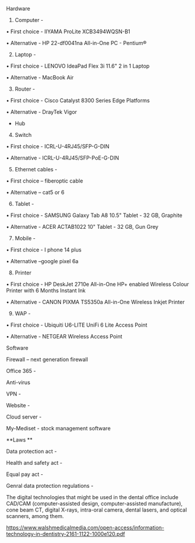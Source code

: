 Hardware 
1.	Computer - 

•	First choice - IIYAMA ProLite XCB3494WQSN-B1 

•	Alternative - HP 22-df0041na All-in-One PC - Pentium®

2.	Laptop - 


•	First choice - LENOVO IdeaPad Flex 3i 11.6" 2 in 1 Laptop

•	Alternative - MacBook Air

3.	Router - 


•	First choice - Cisco Catalyst 8300 Series Edge Platforms

•	Alternative - DrayTek Vigor

- Hub
4.	Switch 


•	First choice - ICRL-U-4RJ45/SFP-G-DIN

•	Alternative - ICRL-U-4RJ45/SFP-PoE-G-DIN


5.	Ethernet cables -


•	First choice – fiberoptic cable

•	Alternative – cat5 or 6 


6.	Tablet - 


•	First choice - SAMSUNG Galaxy Tab A8 10.5" Tablet - 32 GB, Graphite

•	Alternative - ACER ACTAB1022 10" Tablet - 32 GB, Gun Grey


7.	Mobile - 

•	First choice - I phone 14 plus 

•	Alternative –google pixel 6a

8.	Printer 

•	First choice - HP DeskJet 2710e All-in-One HP+ enabled Wireless Colour Printer with 6 Months Instant Ink

•	Alternative - CANON PIXMA TS5350a All-in-One Wireless Inkjet Printer


9.	WAP - 

•	First choice - Ubiquiti U6-LITE UniFi 6 Lite Access Point

•	Alternative - NETGEAR Wireless Access Point


Software 

Firewall – next generation firewall 

Office 365 - 

Anti-virus 

VPN - 

Website - 

Cloud server - 

My-Mediset - stock management software

**Laws **

Data protection act - 

Health and safety act - 

Equal pay act - 

Genral data protection regulations -


The digital technologies that might be used in the dental office include CAD/CAM (computer-assisted design, computer-assisted manufacture), cone beam CT, digital X-rays, intra-oral camera, dental lasers, and optical scanners, among them.

https://www.walshmedicalmedia.com/open-access/information-technology-in-dentistry-2161-1122-1000e120.pdf 


